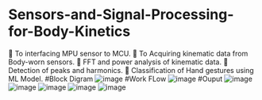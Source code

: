 # Sensors-and-Signal-Processing-for-Body-Kinetics
 To interfacing MPU sensor to MCU.
 To Acquiring kinematic data from Body-worn sensors.
 FFT and power analysis of kinematic data.
 Detection of peaks and harmonics.
 Classification of Hand gestures using ML Model.
#Block Digram
![image](https://user-images.githubusercontent.com/93177242/157691308-5dd6d7a6-2d54-427c-9775-b5930bc4ed2c.png)
#Work FLow
![image](https://user-images.githubusercontent.com/93177242/157691407-7e71aca6-fd6c-4190-8bb0-1a22f05efe50.png)
#Ouput
![image](https://user-images.githubusercontent.com/93177242/157691627-f8f1d0a0-0d37-4299-a426-fde6ae1192f0.png)
![image](https://user-images.githubusercontent.com/93177242/157691750-91796ca8-3832-4ea9-9602-768656c54e93.png)
![image](https://user-images.githubusercontent.com/93177242/157691770-e17c5f3d-d8fe-46fc-b639-ed74ce99fffa.png)
![image](https://user-images.githubusercontent.com/93177242/157691662-0e928051-78dd-4dda-afc4-0738de24fd7b.png)
![image](https://user-images.githubusercontent.com/93177242/157691690-1604980c-18f8-46fa-b58e-d2a564031286.png)
